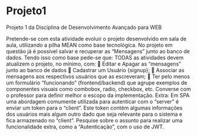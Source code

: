 # Projeto1
Projeto 1 da Disciplina de Desenvolvimento Avançado para WEB

Pretende-se com esta atividade evoluir o projeto desenvolvido em sala de aula, utilizando a pilha MEAN
como base tecnológica. No projeto em questão já é possível salvar e recuperar as “Mensagens” junto ao
banco de dados. Tendo isso como base pede-se que:
TODAS as atividades devem atualizem o projeto, no mínimo, com:
 Editar e Apagar as “mensagens” junto ao banco de dados
 Cadastrar um Usuário {signup};
 Associar as mensagens aos respectivos usuários que as escreveram;
 Ter pelo menos um formulário “funcionando” (frontend/backend) que agrupe exemplos
de componentes visuais como combobox, radio, checkbox, etc.
Converse com o professor para definir melhor o escopo da implementação.
Extra:
Em SPA uma abordagem comumente utilizada para autenticar com o “server” é enviar um token para o “client”. Este
token contém algumas informações dos usuários mais algum outro dado que seja relevante para o sistema e fica
armazenado no “client”. Pesquise sobre o assunto para realizar uma funcionalidade extra, como a
“Autenticação”, com o uso de JWT.
